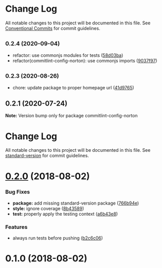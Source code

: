 # Change Log

All notable changes to this project will be documented in this file.
See [Conventional Commits](https://conventionalcommits.org) for commit guidelines.

## <small>0.2.4 (2020-09-04)</small>

* refactor: use commonjs modules for tests ([58d03ba](https://github.com/wwnorton/style/commit/58d03ba))
* refactor(commitlint-config-norton): use commonjs imports ([9037f97](https://github.com/wwnorton/style/commit/9037f97))





## <small>0.2.3 (2020-08-26)</small>

* chore: update package to proper homepage url ([41d9765](https://github.com/wwnorton/style/commit/41d9765))





## 0.2.1 (2020-07-24)

**Note:** Version bump only for package commitlint-config-norton





# Change Log

All notable changes to this project will be documented in this file. See [standard-version](https://github.com/conventional-changelog/standard-version) for commit guidelines.

<a name="0.2.0"></a>
# [0.2.0](https://gitlab.com/wwnorton/style/commitlint-config-ebook/compare/v0.1.0...v0.2.0) (2018-08-02)


### Bug Fixes

* **package:** add missing standard-version package ([766b94e](https://gitlab.com/wwnorton/style/commitlint-config-ebook/commit/766b94e))
* **style:** ignore coverage ([8b43589](https://gitlab.com/wwnorton/style/commitlint-config-ebook/commit/8b43589))
* **test:** properly apply the testing context ([a6b43e8](https://gitlab.com/wwnorton/style/commitlint-config-ebook/commit/a6b43e8))


### Features

* always run tests before pushing ([b2c6c06](https://gitlab.com/wwnorton/style/commitlint-config-ebook/commit/b2c6c06))



<a name="0.1.0"></a>
# 0.1.0 (2018-08-02)
